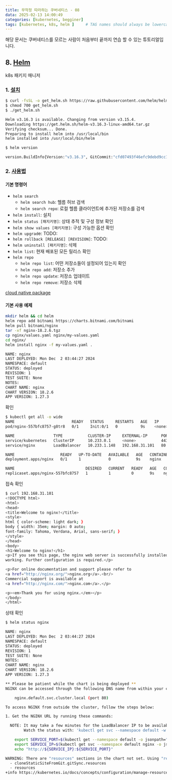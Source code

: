 ```yaml
---
title: 무작정 따라하는 쿠버네티스 - 08
data: 2025-02-13 14:00:49
categories: [kubernetes, begginer]
tags: [kubernetes, k8s, helm ]     # TAG names should always be lowercase
---
```



해당 문서는 쿠버네티스를 모르는 사람이 처음부터 끝까지 연습 할 수 있는 튜토리얼입니다.

## 8. [Helm](https://helm.sh/ko/docs/)
k8s 패키지 매니저
### 1. [설치](https://helm.sh/ko/docs/intro/install/)
```sh
$ curl -fsSL -o get_helm.sh https://raw.githubusercontent.com/helm/helm/main/scripts/get-helm-3
$ chmod 700 get_helm.sh
$ ./get_helm.sh

Helm v3.16.3 is available. Changing from version v3.15.4.
Downloading https://get.helm.sh/helm-v3.16.3-linux-amd64.tar.gz
Verifying checksum... Done.
Preparing to install helm into /usr/local/bin
helm installed into /usr/local/bin/helm

$ helm version

version.BuildInfo{Version:"v3.16.3", GitCommit:"cfd07493f46efc9debd9cc1b02a0961186df7fdf", GitTreeState:"clean", GoVersion:"go1.22.7
```
### 2. [사용법](https://helm.sh/ko/docs/intro/using_helm/)
#### 기본 명령어
- `helm search`
  - `helm search hub`: 헬름 허브 검색
  - `helm search repo`: 로컬 헬름 클라이언트에 추가된 저장소를 검색
- `helm install`: 설치
- `helm status [패지키명]`: 상태 추적 및 구성 정보 확인
- `helm show values [패키지명]`: 구성 가능한 옵션 확인
- `helm upgrad`e: TODO:
- `helm rollback [RELEASE] [REVISION]`: TODO:
- `helm uninstall [패키지명]`: 삭제
- `helm list`: 현재 배포된 모든 릴리스 확인
- `helm repo`
  - `helm repo list`: 어떤 저장소들이 설정되어 있는지 확인
  - `helm repo add`: 저장소 추가
  - `helm repo update`: 저장소 업데이트
  - `helm repo remove`: 저장소 삭제

[cloud native package](https://artifacthub.io)

#### 기본 사용 예제
```sh
mkdir helm && cd helm
helm repo add bitnami https://charts.bitnami.com/bitnami 
helm pull bitnami/nginx
tar -xf nginx-18.2.6.tgz
cp nginx/values.yaml nginx/my-values.yaml
cd nginx/
helm install nginx -f my-values.yaml .

NAME: nginx
LAST DEPLOYED: Mon Dec  2 03:44:27 2024
NAMESPACE: default
STATUS: deployed
REVISION: 1
TEST SUITE: None
NOTES:
CHART NAME: nginx
CHART VERSION: 18.2.6
APP VERSION: 1.27.3
```
확인
```sh
$ kubectl get all -o wide
NAME                         READY   STATUS     RESTARTS   AGE   IP       NODE    NOMINATED NODE   READINESS GATES
pod/nginx-557bfc8757-g8tr8   0/1     Init:0/1   0          9s    <none>   node2   <none>           <none>

NAME                 TYPE           CLUSTER-IP     EXTERNAL-IP      PORT(S)                      AGE    SELECTOR
service/kubernetes   ClusterIP      10.233.0.1     <none>           443/TCP                      166m   <none>
service/nginx        LoadBalancer   10.233.1.148   192.168.31.101   80:30388/TCP,443:31460/TCP   9s     app.kubernetes.io/instance=nginx,app.kubernetes.io/name=nginx

NAME                    READY   UP-TO-DATE   AVAILABLE   AGE   CONTAINERS   IMAGES                                        SELECTOR
deployment.apps/nginx   0/1     1            0           9s    nginx        docker.io/bitnami/nginx:1.27.3-debian-12-r0   app.kubernetes.io/instance=nginx,app.kubernetes.io/name=nginx

NAME                               DESIRED   CURRENT   READY   AGE   CONTAINERS   IMAGES                                        SELECTOR
replicaset.apps/nginx-557bfc8757   1         1         0       9s    nginx        docker.io/bitnami/nginx:1.27.3-debian-12-r0   app.kubernetes.io/instance=nginx,app.kubernetes.io/name=nginx,pod-template-hash=557bfc8757
```
접속 확인
```sh
$ curl 192.168.31.101
<!DOCTYPE html>
<html>
<head>
<title>Welcome to nginx!</title>
<style>
html { color-scheme: light dark; }
body { width: 35em; margin: 0 auto;
font-family: Tahoma, Verdana, Arial, sans-serif; }
</style>
</head>
<body>
<h1>Welcome to nginx!</h1>
<p>If you see this page, the nginx web server is successfully installed and
working. Further configuration is required.</p>

<p>For online documentation and support please refer to
<a href="http://nginx.org/">nginx.org</a>.<br/>
Commercial support is available at
<a href="http://nginx.com/">nginx.com</a>.</p>

<p><em>Thank you for using nginx.</em></p>
</body>
</html>
```
상태 확인
```sh
$ helm status nginx 

NAME: nginx
LAST DEPLOYED: Mon Dec  2 03:44:27 2024
NAMESPACE: default
STATUS: deployed
REVISION: 1
TEST SUITE: None
NOTES:
CHART NAME: nginx
CHART VERSION: 18.2.6
APP VERSION: 1.27.3

** Please be patient while the chart is being deployed **
NGINX can be accessed through the following DNS name from within your cluster:

    nginx.default.svc.cluster.local (port 80)

To access NGINX from outside the cluster, follow the steps below:

1. Get the NGINX URL by running these commands:

  NOTE: It may take a few minutes for the LoadBalancer IP to be available.
        Watch the status with: 'kubectl get svc --namespace default -w nginx'

    export SERVICE_PORT=$(kubectl get --namespace default -o jsonpath="{.spec.ports[0].port}" services nginx)
    export SERVICE_IP=$(kubectl get svc --namespace default nginx -o jsonpath='{.status.loadBalancer.ingress[0].ip}')
    echo "http://${SERVICE_IP}:${SERVICE_PORT}"

WARNING: There are "resources" sections in the chart not set. Using "resourcesPreset" is not recommended for production. For production installations, please set the following values according to your workload needs:
  - cloneStaticSiteFromGit.gitSync.resources
  - resources
+info https://kubernetes.io/docs/concepts/configuration/manage-resources-containers/
```


